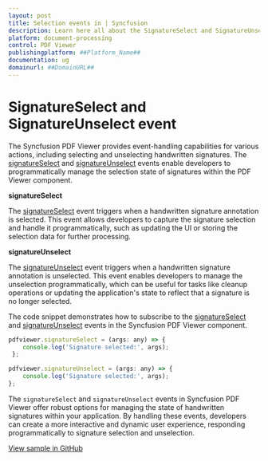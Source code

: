 ```yaml
---
layout: post
title: Selection events in | Syncfusion
description: Learn here all about the SignatureSelect and SignatureUnselect event in Syncfusion Javascript PDF Viewer component of Syncfusion Essential JS 2 and more.
platform: document-processing
control: PDF Viewer
publishingplatform: ##Platform_Name##
documentation: ug
domainurl: ##DomainURL##
---
```


# SignatureSelect and SignatureUnselect event

The Syncfusion PDF Viewer provides event-handling capabilities for various actions, including selecting and unselecting handwritten signatures. The [signatureSelect](https://ej2.syncfusion.com/documentation/api/pdfviewer/#signatureselect) and [signatureUnselect](https://ej2.syncfusion.com/documentation/api/pdfviewer/#signatureunselect) events enable developers to programmatically manage the selection state of signatures within the PDF Viewer component.

**signatureSelect**

The [signatureSelect](https://ej2.syncfusion.com/documentation/api/pdfviewer/#signatureselect) event triggers when a handwritten signature annotation is selected. This event allows developers to capture the signature selection and handle it programmatically, such as updating the UI or storing the selection data for further processing.

**signatureUnselect**

The [signatureUnselect](https://ej2.syncfusion.com/documentation/api/pdfviewer/#signatureunselect) event triggers when a handwritten signature annotation is unselected. This event enables developers to manage the unselection programmatically, which can be useful for tasks like cleanup operations or updating the application's state to reflect that a signature is no longer selected.

The code snippet demonstrates how to subscribe to the [signatureSelect](https://ej2.syncfusion.com/documentation/api/pdfviewer/#signatureselect) and [signatureUnselect](https://ej2.syncfusion.com/documentation/api/pdfviewer/#signatureunselect) events in the Syncfusion PDF Viewer component.

```js
pdfviewer.signatureSelect = (args: any) => {
    console.log('Signature selected:', args);
 };

pdfviewer.signatureUnselect = (args: any) => {
    console.log('Signature selected:', args);
};
```

The `signatureSelect` and `signatureUnselect` events in Syncfusion PDF Viewer offer robust options for managing the state of handwritten signatures within your application. By handling these events, developers can create a more interactive and dynamic user experience, responding programmatically to signature selection and unselection.

[View sample in GitHub]()